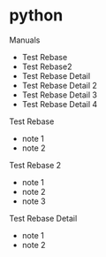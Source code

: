 # python
Manuals
- Test Rebase
- Test Rebase2
- Test Rebase Detail
- Test Rebase Detail 2
- Test Rebase Detail 3
- Test Rebase Detail 4


Test Rebase
- note 1
- note 2

Test Rebase 2
- note 1
- note 2
- note 3

Test Rebase Detail
- note 1
- note 2

